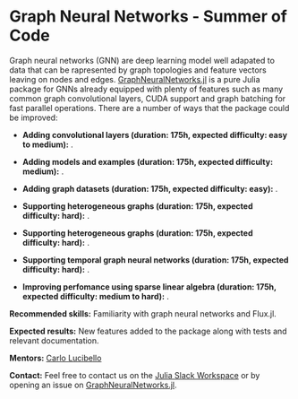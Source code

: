 # Graph Neural Networks - Summer of Code

Graph neural networks (GNN) are deep learning model well adapated to data that can be rapresented by graph topologies and feature vectors leaving on nodes and edges.
[GraphNeuralNetworks.jl](https://github.com/CarloLucibello/GraphNeuralNetworks.jl) is a pure Julia package for GNNs already equipped with plenty of features such as many common graph convolutional layers, CUDA support and graph batching for fast parallel operations. There are a number of ways that the package could be improved:

- **Adding convolutional layers (duration: 175h, expected difficulty: easy to medium):**
.

- **Adding models and examples (duration: 175h, expected difficulty: medium):**
.

- **Adding graph datasets (duration: 175h, expected difficulty: easy):**
.

- **Supporting heterogeneous graphs (duration: 175h, expected difficulty: hard):**
.

- **Supporting heterogeneous graphs (duration: 175h, expected difficulty: hard):**
.

- **Supporting temporal graph neural networks (duration: 175h, expected difficulty: hard):**
.

- **Improving perfomance using sparse linear algebra (duration: 175h, expected difficulty: medium to hard):** 
.

**Recommended skills:** Familiarity with graph neural networks and Flux.jl.

**Expected results:** New features added to the package along with tests and relevant documentation.

**Mentors:** [Carlo Lucibello](https://github.com/CarloLucibello)

**Contact:** Feel free to contact us on the [Julia Slack Workspace](https://julialang.slack.com/) or by opening an issue on [GraphNeuralNetworks.jl](https://github.com/CarloLucibello/GraphNeuralNetworks.jl).

